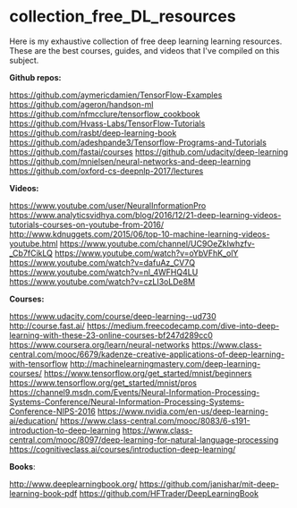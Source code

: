 # collection_free_DL_resources
Here is my exhaustive collection of free deep learning learning resources. These are the best courses, guides, and videos that I've compiled on this subject.

<b>Github repos:</b>

https://github.com/aymericdamien/TensorFlow-Examples
https://github.com/ageron/handson-ml
https://github.com/nfmcclure/tensorflow_cookbook
https://github.com/Hvass-Labs/TensorFlow-Tutorials
https://github.com/rasbt/deep-learning-book
https://github.com/adeshpande3/Tensorflow-Programs-and-Tutorials
https://github.com/fastai/courses
https://github.com/udacity/deep-learning
https://github.com/mnielsen/neural-networks-and-deep-learning
https://github.com/oxford-cs-deepnlp-2017/lectures

<b>Videos:</b>

https://www.youtube.com/user/NeuralInformationPro
https://www.analyticsvidhya.com/blog/2016/12/21-deep-learning-videos-tutorials-courses-on-youtube-from-2016/
http://www.kdnuggets.com/2015/06/top-10-machine-learning-videos-youtube.html
https://www.youtube.com/channel/UC9OeZkIwhzfv-_Cb7fCikLQ
https://www.youtube.com/watch?v=oYbVFhK_olY
https://www.youtube.com/watch?v=dafuAz_CV7Q
https://www.youtube.com/watch?v=nl_4WFHQ4LU
https://www.youtube.com/watch?v=czLI3oLDe8M

<b>Courses:</b>

https://www.udacity.com/course/deep-learning--ud730
http://course.fast.ai/
https://medium.freecodecamp.com/dive-into-deep-learning-with-these-23-online-courses-bf247d289cc0
https://www.coursera.org/learn/neural-networks
https://www.class-central.com/mooc/6679/kadenze-creative-applications-of-deep-learning-with-tensorflow
http://machinelearningmastery.com/deep-learning-courses/
https://www.tensorflow.org/get_started/mnist/beginners
https://www.tensorflow.org/get_started/mnist/pros
https://channel9.msdn.com/Events/Neural-Information-Processing-Systems-Conference/Neural-Information-Processing-Systems-Conference-NIPS-2016
https://www.nvidia.com/en-us/deep-learning-ai/education/
https://www.class-central.com/mooc/8083/6-s191-introduction-to-deep-learning
https://www.class-central.com/mooc/8097/deep-learning-for-natural-language-processing
https://cognitiveclass.ai/courses/introduction-deep-learning/
 
<b>Books</b>:

http://www.deeplearningbook.org/
https://github.com/janishar/mit-deep-learning-book-pdf
https://github.com/HFTrader/DeepLearningBook

